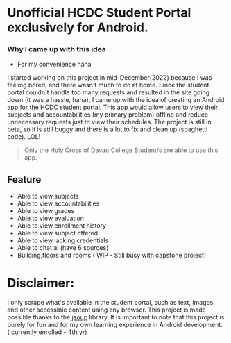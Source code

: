 # Unofficial HCDC Student Portal exclusively for Android.
### Why I came up with this idea

* For my convenience haha

I started working on this project in mid-December(2022) because I was feeling bored, and there wasn't much to do at home. Since the student portal couldn't handle too many requests and resulted in the site going down (it was a hassle, haha), I came up with the idea of creating an Android app for the HCDC student portal. This app would allow users to view their subjects and accountabilities (my primary problem) offline and reduce unnecessary requests just to view their schedules. The project is still in beta, so it is still buggy and there is a lot to fix and clean up (spaghetti code). LOL!

> Only the Holy Cross of Davao College Student/s are able to use this app.

## Feature
* Able to view subjects
* Able to view accountabilities
* Able to view grades
* Able to view evaluation
* Able to view enrollment history
* Able to view subject offered
* Able to view lacking credentials
* Able to chat ai (have 6 sources)
* Building,floors and rooms ( WIP - Still busy with capstone project)

# Disclaimer:
I only scrape what's available in the student portal, such as text, images, and other accessible content using any browser. This project is made possible thanks to the <a href="https://jsoup.org/">jsoup</a> library. It is important to note that this project is purely for fun and for my own learning experience in Android development. ( currently enrolled - 4th yr)
 
